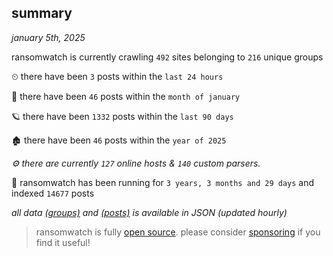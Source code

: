 
## summary
_january 5th, 2025_

ransomwatch is currently crawling `492` sites belonging to `216` unique groups

⏲ there have been `3` posts within the `last 24 hours`

🦈 there have been `46` posts within the `month of january`

🪐 there have been `1332` posts within the `last 90 days`

🏚 there have been `46` posts within the `year of 2025`

_⚙️ there are currently `127` online hosts & `140` custom parsers._

🦕 ransomwatch has been running for `3 years, 3 months and 29 days` and indexed `14677` posts

_all data  [(groups)](http://ransomwhat.telemetry.ltd/groups) and [(posts)](http://ransomwhat.telemetry.ltd/posts) is available in JSON (updated hourly)_

> ransomwatch is fully [open source](https://github.com/joshhighet/ransomwatch#ransomwatch--). please consider [sponsoring](https://github.com/sponsors/joshhighet) if you find it useful!
